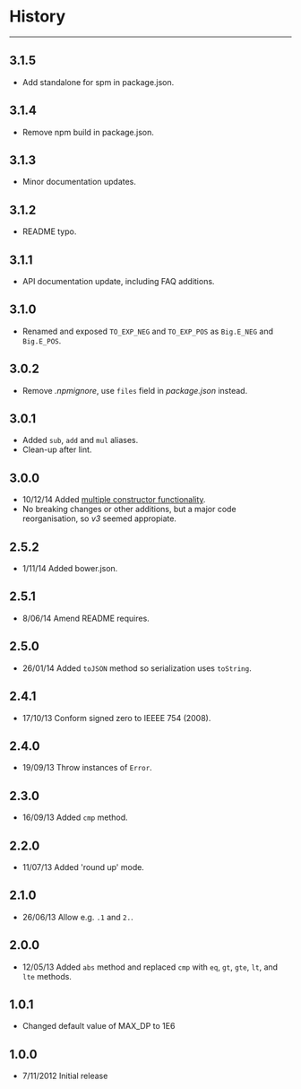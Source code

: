 # History

---

## 3.1.5

* Add standalone for spm in package.json.

## 3.1.4

* Remove npm build in package.json.

## 3.1.3

* Minor documentation updates.

## 3.1.2

* README typo.

## 3.1.1

* API documentation update, including FAQ additions.

## 3.1.0

* Renamed and exposed `TO_EXP_NEG` and `TO_EXP_POS` as `Big.E_NEG` and
 `Big.E_POS`.

## 3.0.2

* Remove *.npmignore*, use `files` field in *package.json* instead.

## 3.0.1

* Added `sub`, `add` and `mul` aliases.
* Clean-up after lint.

## 3.0.0

* 10/12/14 Added [multiple constructor functionality](http://mikemcl.github.io/big.js/#faq).
* No breaking changes or other additions, but a major code reorganisation,
 so *v3* seemed appropiate.

## 2.5.2

* 1/11/14 Added bower.json.

## 2.5.1

* 8/06/14 Amend README requires.

## 2.5.0

* 26/01/14 Added `toJSON` method so serialization uses `toString`.

## 2.4.1

* 17/10/13 Conform signed zero to IEEEE 754 (2008).

## 2.4.0

* 19/09/13 Throw instances of `Error`.

## 2.3.0

* 16/09/13 Added `cmp` method.

## 2.2.0

* 11/07/13 Added 'round up' mode.

## 2.1.0

* 26/06/13 Allow e.g. `.1` and `2.`.

## 2.0.0

* 12/05/13 Added `abs` method and replaced `cmp` with `eq`, `gt`, `gte`, `lt`, and `lte` methods.

## 1.0.1

* Changed default value of MAX_DP to 1E6

## 1.0.0

* 7/11/2012 Initial release

